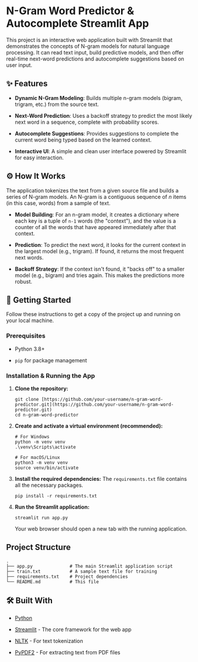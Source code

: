 # N-Gram Word Predictor & Autocomplete Streamlit App

This project is an interactive web application built with Streamlit that demonstrates the concepts of N-gram models for natural language processing. It can read text input, build predictive models, and then offer real-time next-word predictions and autocomplete suggestions based on user input.


## ✨ Features

* **Dynamic N-Gram Modeling**: Builds multiple n-gram models (bigram, trigram, etc.) from the source text.

* **Next-Word Prediction**: Uses a backoff strategy to predict the most likely next word in a sequence, complete with probability scores.

* **Autocomplete Suggestions**: Provides suggestions to complete the current word being typed based on the learned context.

* **Interactive UI**: A simple and clean user interface powered by Streamlit for easy interaction.

## ⚙️ How It Works

The application tokenizes the text from a given source file and builds a series of N-gram models. An N-gram is a contiguous sequence of *n* items (in this case, words) from a sample of text.

* **Model Building**: For an n-gram model, it creates a dictionary where each key is a tuple of `n-1` words (the "context"), and the value is a counter of all the words that have appeared immediately after that context.

* **Prediction**: To predict the next word, it looks for the current context in the largest model (e.g., trigram). If found, it returns the most frequent next words.

* **Backoff Strategy**: If the context isn't found, it "backs off" to a smaller model (e.g., bigram) and tries again. This makes the predictions more robust.


## 🚀 Getting Started

Follow these instructions to get a copy of the project up and running on your local machine.

### Prerequisites

* Python 3.8+

* `pip` for package management

### Installation & Running the App

1. **Clone the repository:**

   ```
   git clone [https://github.com/your-username/n-gram-word-predictor.git](https://github.com/your-username/n-gram-word-predictor.git)
   cd n-gram-word-predictor
   
   ```

2. **Create and activate a virtual environment (recommended):**

   ```
   # For Windows
   python -m venv venv
   .\venv\Scripts\activate
   
   # For macOS/Linux
   python3 -m venv venv
   source venv/bin/activate
   
   ```

3. **Install the required dependencies:**
   The `requirements.txt` file contains all the necessary packages.

   ```
   pip install -r requirements.txt
   
   ```

4. **Run the Streamlit application:**

   ```
   streamlit run app.py
   
   ```

   Your web browser should open a new tab with the running application.

## Project Structure

```
.
├── app.py              # The main Streamlit application script
├── train.txt           # A sample text file for training
├── requirements.txt    # Project dependencies
└── README.md           # This file

```

## 🛠️ Built With

* [Python](https://www.python.org/)

* [Streamlit](https://streamlit.io/) - The core framework for the web app

* [NLTK](https://www.nltk.org/) - For text tokenization

* [PyPDF2](https://pypdf2.readthedocs.io/) - For extracting text from PDF files